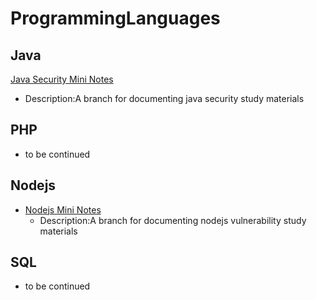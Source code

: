 # ProgrammingLanguages

## Java

[Java Security Mini Notes](https://github.com/Stakcery/Web-Security/tree/main/ProgrammingLanguages/Java)

- Description:A branch for documenting java security study materials

## PHP

- to be continued



## Nodejs

- [Nodejs Mini Notes](https://github.com/Stakcery/Web-Security/tree/main/ProgrammingLanguages/Nodejs)
  - Description:A branch for documenting nodejs vulnerability study materials

## SQL

- to be continued
